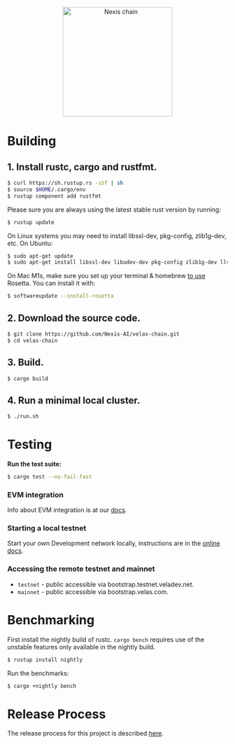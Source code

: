 <p align="center">
  <a href="https://velas.com">
    <img alt="Nexis chain" src="https://i.imgur.com/1AHYxYP.png" width="250" />
  </a>
</p>

# Building

## **1. Install rustc, cargo and rustfmt.**

```bash
$ curl https://sh.rustup.rs -sSf | sh
$ source $HOME/.cargo/env
$ rustup component add rustfmt
```

Please sure you are always using the latest stable rust version by running:

```bash
$ rustup update
```

On Linux systems you may need to install libssl-dev, pkg-config, zlib1g-dev, etc.  On Ubuntu:

```bash
$ sudo apt-get update
$ sudo apt-get install libssl-dev libudev-dev pkg-config zlib1g-dev llvm clang make cmake protobuf-compiler
```

On Mac M1s, make sure you set up your terminal & homebrew [to use](https://5balloons.info/correct-way-to-install-and-use-homebrew-on-m1-macs/) Rosetta. You can install it with:

```bash
$ softwareupdate --install-rosetta
```

## **2. Download the source code.**

```bash
$ git clone https://github.com/Nexis-AI/velas-chain.git
$ cd velas-chain
```

## **3. Build.**

```bash
$ cargo build
```

## **4. Run a minimal local cluster.**
```bash
$ ./run.sh
```

# Testing

**Run the test suite:**

```bash
$ cargo test --no-fail-fast
```

### EVM integration
Info about EVM integration is at our [docs](https://docs.velas.com/evm).

### Starting a local testnet
Start your own Development network locally, instructions are in the [online docs](https://docs.velas.com/cluster/bench-tps).

### Accessing the remote testnet and mainnet
* `testnet` - public accessible via bootstrap.testnet.veladev.net.
* `mainnet` - public accessible via bootstrap.velas.com.

# Benchmarking

First install the nightly build of rustc. `cargo bench` requires use of the
unstable features only available in the nightly build.

```bash
$ rustup install nightly
```

Run the benchmarks:

```bash
$ cargo +nightly bench
```

# Release Process

The release process for this project is described [here](RELEASE.md).

